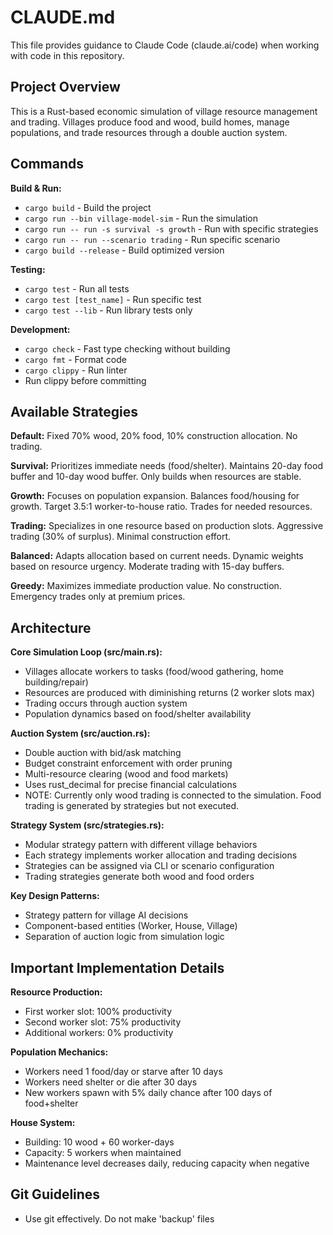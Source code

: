 # CLAUDE.md

This file provides guidance to Claude Code (claude.ai/code) when working with code in this repository.

## Project Overview

This is a Rust-based economic simulation of village resource management and trading. Villages produce food and wood, build homes, manage populations, and trade resources through a double auction system.

## Commands

**Build & Run:**
- `cargo build` - Build the project
- `cargo run --bin village-model-sim` - Run the simulation
- `cargo run -- run -s survival -s growth` - Run with specific strategies
- `cargo run -- run --scenario trading` - Run specific scenario
- `cargo build --release` - Build optimized version

**Testing:**
- `cargo test` - Run all tests
- `cargo test [test_name]` - Run specific test
- `cargo test --lib` - Run library tests only

**Development:**
- `cargo check` - Fast type checking without building
- `cargo fmt` - Format code
- `cargo clippy` - Run linter
- Run clippy before committing 

## Available Strategies

**Default:** Fixed 70% wood, 20% food, 10% construction allocation. No trading.

**Survival:** Prioritizes immediate needs (food/shelter). Maintains 20-day food buffer and 10-day wood buffer. Only builds when resources are stable.

**Growth:** Focuses on population expansion. Balances food/housing for growth. Target 3.5:1 worker-to-house ratio. Trades for needed resources.

**Trading:** Specializes in one resource based on production slots. Aggressive trading (30% of surplus). Minimal construction effort.

**Balanced:** Adapts allocation based on current needs. Dynamic weights based on resource urgency. Moderate trading with 15-day buffers.

**Greedy:** Maximizes immediate production value. No construction. Emergency trades only at premium prices.

## Architecture

**Core Simulation Loop (src/main.rs):**
- Villages allocate workers to tasks (food/wood gathering, home building/repair)
- Resources are produced with diminishing returns (2 worker slots max)
- Trading occurs through auction system
- Population dynamics based on food/shelter availability

**Auction System (src/auction.rs):**
- Double auction with bid/ask matching
- Budget constraint enforcement with order pruning
- Multi-resource clearing (wood and food markets)
- Uses rust_decimal for precise financial calculations
- NOTE: Currently only wood trading is connected to the simulation. Food trading is generated by strategies but not executed.

**Strategy System (src/strategies.rs):**
- Modular strategy pattern with different village behaviors
- Each strategy implements worker allocation and trading decisions
- Strategies can be assigned via CLI or scenario configuration
- Trading strategies generate both wood and food orders

**Key Design Patterns:**
- Strategy pattern for village AI decisions
- Component-based entities (Worker, House, Village)
- Separation of auction logic from simulation logic

## Important Implementation Details

**Resource Production:**
- First worker slot: 100% productivity
- Second worker slot: 75% productivity  
- Additional workers: 0% productivity

**Population Mechanics:**
- Workers need 1 food/day or starve after 10 days
- Workers need shelter or die after 30 days
- New workers spawn with 5% daily chance after 100 days of food+shelter

**House System:**
- Building: 10 wood + 60 worker-days
- Capacity: 5 workers when maintained
- Maintenance level decreases daily, reducing capacity when negative

## Git Guidelines
- Use git effectively. Do not make 'backup' files